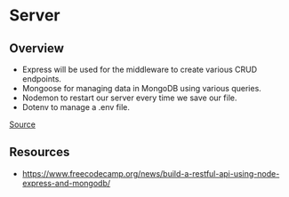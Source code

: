 # Server

## Overview

* Express will be used for the middleware to create various CRUD endpoints.
* Mongoose for managing data in MongoDB using various queries.
* Nodemon to restart our server every time we save our file.
* Dotenv to manage a .env file.

[Source](https://www.freecodecamp.org/news/build-a-restful-api-using-node-express-and-mongodb/)

## Resources

* <https://www.freecodecamp.org/news/build-a-restful-api-using-node-express-and-mongodb/>

